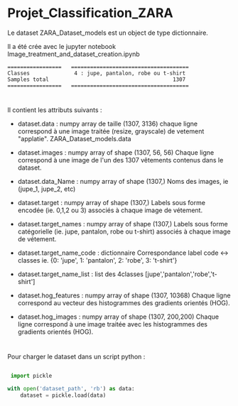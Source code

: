 # Projet_Classification_ZARA

Le dataset ZARA_Dataset_models  est un object de type dictionnaire. 

Il a été crée avec le jupyter notebook Image_treatment_and_dataset_creation.ipynb

    =================   =====================================
    Classes              4 : jupe, pantalon, robe ou t-shirt
    Samples total                                       1307
    =================   =====================================

#
    
Il contient les attributs suivants :
  
  - dataset.data : numpy array de taille (1307, 3136)
    chaque ligne correspond  à une image  traitée (resize, grayscale) de vetement "applatie". 
    ZARA_Dataset_models.data
  
 -  dataset.images : numpy array of shape (1307, 56, 56)
        Chaque ligne correspond  à une image de l'un des 1307 vêtements contenus dans le dataset.
        
 -  dataset.data_Name : numpy array of shape (1307,)
        Noms des images, ie (jupe_1, jupe_2, etc)
       
 - dataset.target : numpy array of shape (1307,)
        Labels sous forme encodée (ie. 0,1,2 ou 3) associés à chaque image de vétement. 

 - dataset.target_names : numpy array of shape (1307,)
        Labels sous forme catégorielle (ie. jupe, pantalon, robe ou t-shirt) associés à chaque image de vétement.
      
 - dataset.target_name_code : dictionnaire
        Correspondance label code <-> classes ie. {0: 'jupe', 1: 'pantalon', 2: 'robe', 3: 't-shirt'}
       
 - dataset.target_name_list :  list des 4classes
        [jupe','pantalon','robe','t-shirt']
 
 - dataset.hog_features : numpy array of shape (1307, 10368)
        Chaque ligne correspond au vecteur des histogrammes des gradients orientés (HOG).
 
 - dataset.hog_images : numpy array of shape (1307, 200,200)
        Chaque ligne correspond à une image traitée avec les histogrammes des gradients orientés (HOG).
 
#

Pour charger le dataset dans un script python :


```python

 import pickle

with open('dataset_path', 'rb') as data:
    dataset = pickle.load(data)  
```
 
